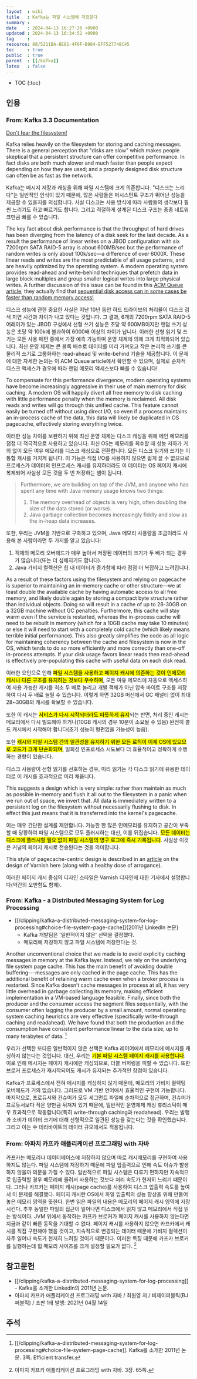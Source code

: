 ```yaml
---
layout  : wiki
title   : Kafka는 파일 시스템에 저장한다
summary : 
date    : 2024-04-13 16:27:20 +0900
updated : 2024-04-13 16:34:52 +0900
tag     : 
resource: 88/5211BA-BE81-4F6F-B984-EFF527748C45
toc     : true
public  : true
parent  : [[/kafka]]
latex   : false
---
```

* TOC
{:toc}

## 인용
### From: Kafka 3.3 Documentation

[Don't fear the filesystem!](https://kafka.apache.org/33/documentation.html#design_filesystem )

>
Kafka relies heavily on the filesystem for storing and caching messages.
There is a general perception that "disks are slow" which makes people skeptical that a persistent structure can offer competitive performance.
In fact disks are both much slower and much faster than people expect depending on how they are used; and a properly designed disk structure can often be as fast as the network.

Kafka는 메시지 저장과 캐싱을 위해 파일 시스템에 크게 의존합니다.
"디스크는 느리다"는 일반적인 인식이 있기 때문에, 많은 사람들은 퍼시스턴트 구조가 뛰어난 성능을 제공할 수 있을지를 의심합니다.
사실 디스크는 사용 방식에 따라 사람들의 생각보다 훨씬 느리기도 하고 빠르기도 합니다.
그리고 적절하게 설계된 디스크 구조는 종종 네트워크만큼 빠를 수 있습니다.

>
The key fact about disk performance is that the throughput of hard drives has been diverging from the latency of a disk seek for the last decade.
As a result the performance of linear writes on a JBOD configuration with six 7200rpm SATA RAID-5 array is about 600MB/sec but the performance of random writes is only about 100k/sec—a difference of over 6000X.
These linear reads and writes are the most predictable of all usage patterns, and are heavily optimized by the operating system.
A modern operating system provides read-ahead and write-behind techniques that prefetch data in large block multiples and group smaller logical writes into large physical writes.
A further discussion of this issue can be found in this [ACM Queue article]( http://queue.acm.org/detail.cfm?id=1563874 ); they actually find that [sequential disk access can in some cases be faster than random memory access!]( http://deliveryimages.acm.org/10.1145/1570000/1563874/jacobs3.jpg )

디스크 성능에 관한 중요한 사실은 지난 10년 동안 하드 드라이브의 처리율이 디스크 검색 지연 시간과 차이가 나고 있다는 것입니다.
그 결과, 6개의 7200rpm SATA RAID-5 어레이가 있는 JBOD 구성에서 선형 쓰기 성능은 초당 약 600MB이지만 랜덤 쓰기 성능은 초당 약 100k에 불과하여 6000배 이상의 차이가 납니다.
이러한 선형 읽기 및 쓰기는 모든 사용 패턴 중에서 가장 예측 가능하며 운영 체제에 의해 크게 최적화되어 있습니다.
최신 운영 체제는 큰 블록 배수로 데이터를 미리 가져오고 작은 논리적 쓰기를 큰 물리적 쓰기로 그룹화하는 read-ahead 및 write-behind 기술을 제공합니다.
이 문제에 대한 자세한 논의는 이 ACM Queue article에서 확인할 수 있으며,
실제로 순차적 디스크 액세스가 경우에 따라 랜덤 메모리 액세스보다 빠를 수 있습니다!

>
To compensate for this performance divergence, modern operating systems have become increasingly aggressive in their use of main memory for disk caching.
A modern OS will happily divert all free memory to disk caching with little performance penalty when the memory is reclaimed.
All disk reads and writes will go through this unified cache.
This feature cannot easily be turned off without using direct I/O, so even if a process maintains an in-process cache of the data, this data will likely be duplicated in OS pagecache, effectively storing everything twice.

이러한 성능 차이를 보완하기 위해 최신 운영 체제는 디스크 캐싱을 위해 메인 메모리를 점점 더 적극적으로 사용하고 있습니다.
최신 OS는 메모리를 회수할 때 성능 저하가 거의 없이 모든 여유 메모리를 디스크 캐싱으로 전환합니다.
모든 디스크 읽기와 쓰기는 이 통합 캐시를 거치게 됩니다.
이 기능은 직접 I/O를 사용하지 않으면 쉽게 끌 수 없으므로 프로세스가 데이터의 인프로세스 캐시를 유지하더라도 이 데이터는 OS 페이지 캐시에 복제되어 사실상 모든 것을 두 번 저장하는 셈이 됩니다.

> Furthermore, we are building on top of the JVM, and anyone who has spent any time with Java memory usage knows two things:
>
> 1. The memory overhead of objects is very high, often doubling the size of the data stored (or worse).
> 2. Java garbage collection becomes increasingly fiddly and slow as the in-heap data increases.

또한, 우리는 JVM을 기반으로 구축하고 있으며, Java 메모리 사용량을 조금이라도 사용해 본 사람이라면 두 가지를 알고 있습니다:

1. 객체의 메모리 오버헤드가 매우 높아서 저장된 데이터의 크기가 두 배가 되는 경우가 많습니다(또는 더 심해지기도 합니다).
2. Java 가비지 컬렉션은 힙 내 데이터가 증가함에 따라 점점 더 복잡하고 느려집니다.

>
As a result of these factors using the filesystem and relying on pagecache is superior to maintaining an in-memory cache or other structure—we at least double the available cache by having automatic access to all free memory, and likely double again by storing a compact byte structure rather than individual objects.
Doing so will result in a cache of up to 28-30GB on a 32GB machine without GC penalties.
Furthermore, this cache will stay warm even if the service is restarted, whereas the in-process cache will need to be rebuilt in memory (which for a 10GB cache may take 10 minutes) or else it will need to start with a completely cold cache (which likely means terrible initial performance).
This also greatly simplifies the code as all logic for maintaining coherency between the cache and filesystem is now in the OS, which tends to do so more efficiently and more correctly than one-off in-process attempts.
If your disk usage favors linear reads then read-ahead is effectively pre-populating this cache with useful data on each disk read.

이러한 요인으로 인해 <mark>파일 시스템을 사용하고 페이지 캐시에 의존하는 것이 인메모리 캐시나 다른 구조를 유지하는 것보다 우수하며</mark>, 모든 여유 메모리에 자동으로 액세스하여 사용 가능한 캐시를 최소 두 배로 늘리고 개별 객체가 아닌 압축 바이트 구조를 저장하여 다시 두 배로 늘릴 수 있습니다.
이렇게 하면 32GB 머신에서 GC 페널티 없이 최대 28~30GB의 캐시를 확보할 수 있습니다.

또한 이 캐시는 <mark>서비스가 다시 시작되더라도 따뜻하게 유지</mark>되는 반면, 처리 중인 캐시는 메모리에서 다시 빌드해야 하거나(10GB 캐시의 경우 10분이 소요될 수 있음) 완전히 콜드 캐시에서 시작해야 합니다(초기 성능이 형편없을 가능성이 높음).

또한 <mark>캐시와 파일 시스템 간의 일관성을 유지하기 위한 모든 로직이 이제 OS에 있으므로 코드가 크게 단순화되며</mark>, 일회성 인프로세스 시도보다 더 효율적이고 정확하게 수행하는 경향이 있습니다.

디스크 사용량이 선형 읽기를 선호하는 경우, 미리 읽기는 각 디스크 읽기에 유용한 데이터로 이 캐시를 효과적으로 미리 채웁니다.

>
This suggests a design which is very simple: rather than maintain as much as possible in-memory and flush it all out to the filesystem in a panic when we run out of space, we invert that.
All data is immediately written to a persistent log on the filesystem without necessarily flushing to disk.
In effect this just means that it is transferred into the kernel's pagecache.

이는 매우 간단한 설계를 제안합니다.
가능한 한 많은 인메모리를 유지하고 공간이 부족할 때 당황하여 파일 시스템으로 모두 플러시하는 대신, 이를 뒤집습니다.
<mark>모든 데이터는 디스크에 플러시할 필요 없이 파일 시스템의 영구 로그에 즉시 기록됩니다</mark>.
사실상 이것은 커널의 페이지 캐시로 전송된다는 것을 의미합니다.

>
This style of pagecache-centric design is described in an [article](http://varnish-cache.org/wiki/ArchitectNotes ) on the design of Varnish here (along with a healthy dose of arrogance).

이러한 페이지 캐시 중심의 디자인 스타일은 Varnish 디자인에 대한 기사에서 설명합니다(약간의 오만함도 함께).

### From: Kafka - a Distributed Messaging System for Log Processing

- [[/clipping/kafka-a-distributed-messaging-system-for-log-processing#choice-file-system-page-cache]]{2011년 LinkedIn 논문}
    - Kafka 개발팀은 '일반적이지 않은' 선택을 결정했다.
    - 메모리에 저장하지 않고 파일 시스템에 저장한다는 것.

>
Another unconventional choice that we made is to avoid explicitly caching messages in memory at the Kafka layer.
Instead, we rely on the underlying file system page cache.
This has the main benefit of avoiding double buffering---messages are only cached in the page cache.
This has the additional benefit of retaining warm cache even when a broker process is restarted.
Since Kafka doesn’t cache messages in process at all, it has very little overhead in garbage collecting its memory, making efficient implementation in a VM-based language feasible.
Finally, since both the producer and the consumer access the segment files sequentially, with the consumer often lagging the producer by a small amount, normal operating system caching heuristics are very effective (specifically write-through caching and readahead).
We have found that both the production and the consumption have consistent performance linear to the data size, up to many terabytes of data.
[^kafka-2011-paper-choice-file-system-page-cache]

우리가 선택한 또다른 일반적이지 않은 선택은 Kafka 레이어에서 메모리에 메시지를 캐싱하지 않는다는 것입니다.
대신, 우리는 <mark>기본 파일 시스템 페이지 캐시를 사용합니다</mark>.
이로 인해 메시지는 페이지 캐시에만 캐싱되므로, 더블 버퍼링을 피할 수 있습니다.
또한 브로커 프로세스가 재시작되어도 캐시가 유지되는 추가적인 장점이 있습니다.

Kafka가 프로세스에서 전혀 메시지를 캐싱하지 않기 때문에, 메모리의 가비지 컬렉팅 오버헤드가 거의 없습니다.
그러므로 VM 기반 언어에서 효율적인 구현이 가능합니다.
마지막으로, 프로듀서와 컨슈머가 모두 세그먼트 파일에 순차적으로 접근하며,
컨슈머가 프로듀서보다 작은 양만큼 뒤쳐져 있기 때문에,
일반적인 운영체제 캐싱 휴리스틱이 매우 효과적으로 작동합니다(특히 write-through caching과 readahead).
우리는 발행과 소비가 데이터 크기에 대해 선형적으로 일관된 성능을 갖는다는 것을 확인했습니다.
그리고 이는 수 테라바이트의 데이터 규모에서도 적용됩니다.

### From: 아파치 카프카 애플리케이션 프로그래밍 with 자바

>
카프카는 메모리나 데이터베이스에 저장하지 않으며 따로 캐시메모리를 구현하여 사용하지도 않는다.
파일 시스템에 저장하기 때문에 파일 입출력으로 인해 속도 이슈가 발생하지 않을까 의문을 가질 수 있다.
일반적으로 파일 시스템은 다루기 편하지만 지속적으로 입출력할 경우 메모리에 올려서 사용하는 것보다 처리 속도가 현저히 느리기 때문이다.
그러나 카프카는 페이지 캐시(page cache)를 사용하여 디스크 입출력 속도를 높여서 이 문제를 해결했다.
페이지 캐시란 OS에서 파일 입출력의 성능 향상을 위해 만들어 놓은 메모리 영역을 뜻한다.
한번 읽은 파일의 내용은 메모리의 페이지 캐시 영역에 저장시킨다.
추후 동일한 파일의 접근이 일어나면 디스크에서 읽지 않고 메모리에서 직접 읽는 방식이다.
JVM 위에서 동작하는 카프카 브로커가 페이지 캐시를 사용하지 않는다면 지금과 같이 빠른 동작을 기대할 수 없다.
페이지 캐시를 사용하지 않으면 카프카에서 캐시를 직접 구현해야 했을 것이고,
지속적으로 변경되는 데이터 때문에 가비지 컬렉션이 자주 일어나 속도가 현저히 느려질 것이기 때문이다.
이러한 특징 때문에 카프카 브로커를 실행하는데 힙 메모리 사이즈를 크게 설정할 필요가 없다.
[^kafka-app-programming-java-66]

## 참고문헌

- [[/clipping/kafka-a-distributed-messaging-system-for-log-processing]] - Kafka를 소개한 LinkedIn의 2011년 논문.
- 아파치 카프카 애플리케이션 프로그래밍 with 자바 / 최원영 저 / 비제이퍼블릭(BJ퍼블릭) / 초판 1쇄 발행: 2021년 04월 14일

## 주석

[^kafka-2011-paper-choice-file-system-page-cache]: [[/clipping/kafka-a-distributed-messaging-system-for-log-processing#choice-file-system-page-cache]]. Kafka를 소개한 2011년 논문. 3쪽. Efficient transfer. 
[^kafka-app-programming-java-66]: 아파치 카프카 애플리케이션 프로그래밍 with 자바. 3장. 65쪽.

